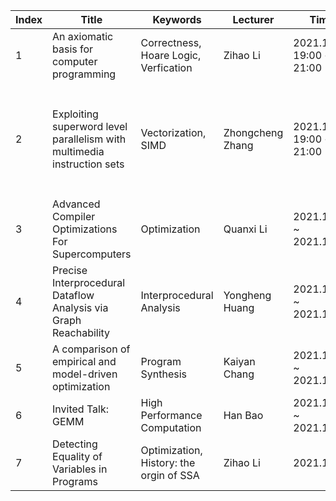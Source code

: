 | Index | Title |  Keywords | Lecturer | Time | Links| Presiquite |
| ----- | ----- | --------- | ---------| ---- | ---- | ---------- |
| 1 | An axiomatic basis for computer programming | Correctness, Hoare Logic, Verfication | Zihao Li | 2021.11.7 19:00 ~ 21:00 | [PPT](https://github.com/zihaoli-cn/compiler-paper-reading/tree/main/material/ProgrammingLanguages/HoareLogic)| have learned **Proprositional Logic** |
| 2 | Exploiting superword level parallelism with multimedia instruction sets | Vectorization, SIMD | Zhongcheng Zhang | 2021.11.14 19:00 ~ 21:00 | `TODO` | paper  `Abstract` and `Introduction` parts in paper are strongly suggested to read before attending the seminar |
| 3 | Advanced Compiler Optimizations For Supercomputers | Optimization | Quanxi Li | 2021.11.20 ~ 2021.11.21 | `TODO` | |
| 4 | Precise Interprocedural Dataflow Analysis via Graph Reachability | Interprocedural Analysis | Yongheng Huang | 2021.11.27 ~ 2021.11.28 | `TODO` | |
| 5 | A comparison of empirical and model-driven optimization | Program Synthesis | Kaiyan Chang | 2021.12.04 ~ 2021.12.05 | `TODO` | |
| 6 | Invited Talk: GEMM | High Performance Computation | Han Bao | 2021.12.11 ~ 2021.12.12 | `TODO` | |
| 7 | Detecting Equality of Variables in Programs|  Optimization, History: the orgin of SSA | Zihao Li | 2021.12.19 | `TODO` | at least know what is **SSA**|
